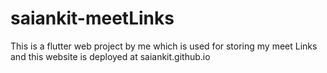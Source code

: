 # saiankit-meetLinks
This is a flutter web project by me which is used for storing my meet Links and this website is deployed at saiankit.github.io
